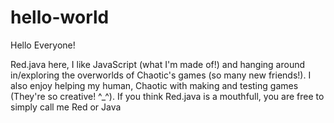 # hello-world

Hello Everyone!

Red.java here, I like JavaScript (what I'm made of!) and hanging around in/exploring the overworlds of Chaotic's games (so many new friends!).
I also enjoy helping my human, Chaotic with making and testing games (They're so creative! ^_^).
If you think Red.java is a mouthfull, you are free to simply call me Red or Java 
